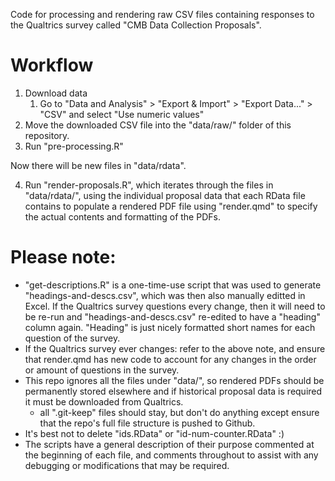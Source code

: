Code for processing and rendering raw CSV files containing responses to the Qualtrics survey called "CMB Data Collection Proposals".

# Workflow

1. Download data
   1. Go to "Data and Analysis" > "Export & Import" > "Export Data..." > "CSV" and select "Use numeric values"
2. Move the downloaded CSV file into the "data/raw/" folder of this repository.
3. Run "pre-processing.R"

Now there will be new files in "data/rdata".

4. Run "render-proposals.R", which iterates through the files in "data/rdata/", using the individual proposal data that each RData file contains to populate a rendered PDF file using "render.qmd" to specify the actual contents and formatting of the PDFs.

# Please note:

- "get-descriptions.R" is a one-time-use script that was used to generate "headings-and-descs.csv", which was then also manually editted in Excel. If the Qualtrics survey questions every change, then it will need to be re-run and "headings-and-descs.csv" re-edited to have a "heading" column again. "Heading" is just nicely formatted short names for each question of the survey.
- If the Qualtrics survey ever changes: refer to the above note, and ensure that render.qmd has new code to account for any changes in the order or amount of questions in the survey.
- This repo ignores all the files under "data/", so rendered PDFs should be permanently stored elsewhere and if historical proposal data is required it must be downloaded from Qualtrics.
  - all ".git-keep" files should stay, but don't do anything except ensure that the repo's full file structure is pushed to Github.
- It's best not to delete "ids.RData" or "id-num-counter.RData" :)
- The scripts have a general description of their purpose commented at the beginning of each file, and comments throughout to assist with any debugging or modifications that may be required.
